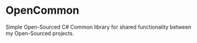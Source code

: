 # OpenCommon
Simple Open-Sourced C# Common library for shared functionality between my Open-Sourced projects.
